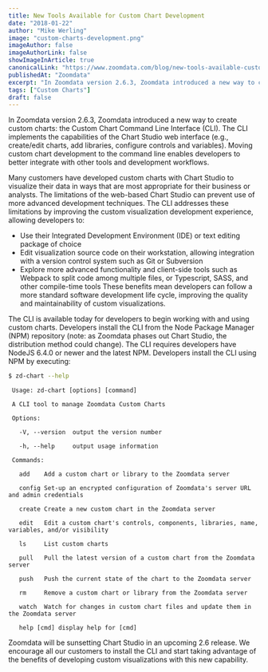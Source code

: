 ```yaml
---
title: New Tools Available for Custom Chart Development
date: "2018-01-22"
author: "Mike Werling"
image: "custom-charts-development.png"
imageAuthor: false
imageAuthorLink: false
showImageInArticle: true
canonicalLink: "https://www.zoomdata.com/blog/new-tools-available-custom-chart-development/"
publishedAt: "Zoomdata"
excerpt: "In Zoomdata version 2.6.3, Zoomdata introduced a new way to create custom charts: the Custom Chart Command Line Interface (CLI)..."
tags: ["Custom Charts"]
draft: false
---
```


In Zoomdata version 2.6.3, Zoomdata introduced a new way to create custom charts: the Custom Chart Command Line Interface (CLI).  The CLI implements the capabilities of the Chart Studio web interface (e.g., create/edit charts, add libraries, configure controls and variables).  Moving custom chart development to the command line enables developers to better integrate with other tools and development workflows.

Many customers have developed custom charts with Chart Studio to visualize their data in ways that are most appropriate for their business or analysts.  The limitations of the web-based Chart Studio can prevent use of more advanced development techniques.   The CLI addresses these limitations by improving the custom visualization development experience, allowing developers to:
* Use their Integrated Development Environment (IDE) or text editing package of choice
* Edit visualization source code on their workstation, allowing integration with a version control system such as Git or Subversion
* Explore more advanced functionality and client-side tools such as Webpack to split code among multiple files, or Typescript, SASS, and other compile-time tools
These benefits mean developers can follow a more standard software development life cycle, improving the quality and maintainability of custom visualizations.

The CLI is available today for developers to begin working with and using custom charts.  Developers install the CLI from the Node Package Manager (NPM) repository (note: as Zoomdata phases out Chart Studio, the distribution method could change).  The CLI requires developers have NodeJS 6.4.0 or newer and the latest NPM.  Developers install the CLI using NPM by executing:
```bash
$ zd-chart --help
```
```
 Usage: zd-chart [options] [command]

 A CLI tool to manage Zoomdata Custom Charts

 Options:

   -V, --version  output the version number

   -h, --help     output usage information

 Commands:

   add    Add a custom chart or library to the Zoomdata server

   config Set-up an encrypted configuration of Zoomdata's server URL and admin credentials

   create Create a new custom chart in the Zoomdata server

   edit   Edit a custom chart's controls, components, libraries, name, variables, and/or visibility

   ls     List custom charts

   pull   Pull the latest version of a custom chart from the Zoomdata server

   push   Push the current state of the chart to the Zoomdata server

   rm     Remove a custom chart or library from the Zoomdata server

   watch  Watch for changes in custom chart files and update them in the Zoomdata server

   help [cmd] display help for [cmd]
```

Zoomdata will be sunsetting Chart Studio in an upcoming 2.6 release.  We encourage all our customers to install the CLI and start taking advantage of the benefits of developing custom visualizations with this new capability.